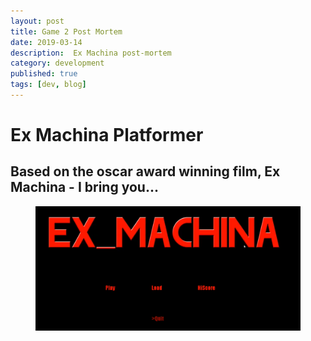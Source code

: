 ```yaml
---
layout: post
title: Game 2 Post Mortem
date: 2019-03-14
description:  Ex Machina post-mortem
category: development
published: true
tags: [dev, blog]
---
```


# Ex Machina Platformer

## Based on the oscar award winning film, Ex Machina - I bring you... <br>
<figure>
<img src="../assets/img/ExMach4.png">
</figure>
